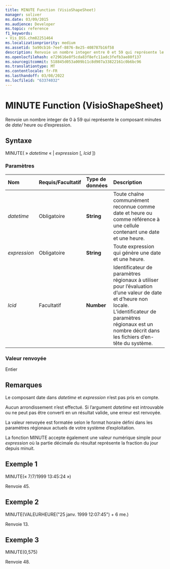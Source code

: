 ```yaml
---
title: MINUTE Function (VisioShapeSheet)
manager: soliver
ms.date: 03/09/2015
ms.audience: Developer
ms.topic: reference
f1_keywords:
- Vis_DSS.chm82251464
ms.localizationpriority: medium
ms.assetid: 5a90cb16-7eef-8876-8e25-408787b16f58
description: Renvoie un nombre integer entre 0 et 59 qui représente le composant minutes de date/heure ou d’expression .
ms.openlocfilehash: e729616e8f5cda83f8efc11adc3fefb3ae80f137
ms.sourcegitcommit: 518845d053a009b11c8d907a33822161c0b6bc96
ms.translationtype: MT
ms.contentlocale: fr-FR
ms.lasthandoff: 03/08/2022
ms.locfileid: "63374032"
---
```

# <a name="minute-function-visioshapesheet"></a>MINUTE Function (VisioShapeSheet)

Renvoie un nombre integer de 0 à 59 qui représente le composant minutes de *date/* heure ou d’expression.
  
## <a name="syntax"></a>Syntaxe

MINUTE( » *datetime*  « |  *expression*  [,  *lcid*  ])
  
### <a name="parameters"></a>Paramètres

|**Nom**|**Requis/Facultatif**|**Type de données**|**Description**|
|:-----|:-----|:-----|:-----|
| *datetime* <br/> |Obligatoire  <br/> |**String** <br/> |Toute chaîne communément reconnue comme date et heure ou comme référence à une cellule contenant une date et une heure. |
| *expression* <br/> |Obligatoire  <br/> |**String** <br/> | Toute expression qui génère une date et une heure. |
| *lcid* <br/> |Facultatif  <br/> |**Number** <br/> |Identificateur de paramètres régionaux à utiliser pour l’évaluation d’une valeur de date et d’heure non locale. L’identificateur de paramètres régionaux est un nombre décrit dans les fichiers d’en-tête du système. |

### <a name="return-value"></a>Valeur renvoyée

Entier
  
## <a name="remarks"></a>Remarques

Le composant date dans *datetime* et *expression* n’est pas pris en compte.
  
Aucun arrondissement n’est effectué. Si l’argument *datetime* est introuvable ou ne peut pas être converti en un résultat valide, une erreur est renvoyée.
  
La valeur renvoyée est formatée selon le format horaire défini dans les paramètres régionaux actuels de votre système d’exploitation.
  
La fonction MINUTE accepte également une valeur numérique simple pour *expression* où la partie décimale du résultat représente la fraction du jour depuis minuit.
  
## <a name="example-1"></a>Exemple 1

MINUTE(« 7/7/1999 13:45:24 »)
  
Renvoie 45.
  
## <a name="example-2"></a>Exemple 2

MINUTE(VALEURHEURE("25 janv. 1999 12:07:45") + 6 me.)
  
Renvoie 13.
  
## <a name="example-3"></a>Exemple 3

MINUTE(0,575)
  
Renvoie 48.
  